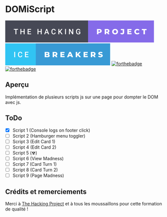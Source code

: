 # DOMiScript

[![forthebadge](./assets/badges/the-hacking-project-badge.svg)](https://forthebadge.com)
[![forthebadge](./assets/badges/ice-breakers-badge.svg)](https://forthebadge.com)
[![forthebadge](https://forthebadge.com/images/badges/built-with-love.svg)](https://forthebadge.com)
[![forthebadge](https://forthebadge.com/images/badges/made-with-javascript.svg)](https://forthebadge.com)

## Aperçu

Implémentation de plusieurs scripts js sur une page pour dompter le DOM avec js.

## ToDo

- [x] Script 1 (Console logs on footer click)
- [ ] Script 2 (Hamburger menu toggler)
- [ ] Script 3 (Edit Card 1)
- [ ] Script 4 (Edit Card 2)
- [ ] Script 5 (☢)
- [ ] Script 6 (View Madness)
- [ ] Script 7 (Card Turn 1)
- [ ] Script 8 (Card Turn 2)
- [ ] Script 9 (Page Madness)
 
## Crédits et remerciements

Merci à [The Hacking Project](https://www.thehackingproject.org/) et à tous les moussaillons pour cette formation de qualité !
